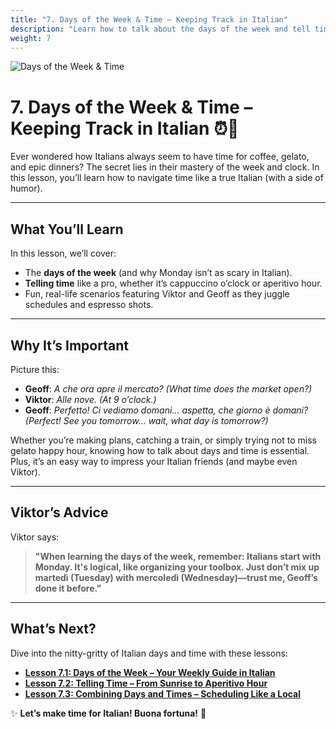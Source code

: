 ```yaml
---
title: "7. Days of the Week & Time – Keeping Track in Italian"
description: "Learn how to talk about the days of the week and tell time in Italian with confidence (and maybe a little flair)."
weight: 7
---
```


![Days of the Week & Time](/images/beginner-level/days-and-time/days-and-time.webp)

# 7. Days of the Week & Time – Keeping Track in Italian ⏰📅  

Ever wondered how Italians always seem to have time for coffee, gelato, and epic dinners? The secret lies in their mastery of the week and clock. In this lesson, you’ll learn how to navigate time like a true Italian (with a side of humor).

---

## What You’ll Learn  

In this lesson, we’ll cover:  
- The **days of the week** (and why Monday isn’t as scary in Italian).  
- **Telling time** like a pro, whether it’s cappuccino o’clock or aperitivo hour.  
- Fun, real-life scenarios featuring Viktor and Geoff as they juggle schedules and espresso shots.  

---

## Why It’s Important  

Picture this:  
- **Geoff**: *A che ora apre il mercato?* *(What time does the market open?)*  
- **Viktor**: *Alle nove.* *(At 9 o’clock.)*  
- **Geoff**: *Perfetto! Ci vediamo domani… aspetta, che giorno è domani?* *(Perfect! See you tomorrow… wait, what day is tomorrow?)*  

Whether you’re making plans, catching a train, or simply trying not to miss gelato happy hour, knowing how to talk about days and time is essential. Plus, it’s an easy way to impress your Italian friends (and maybe even Viktor).

---

## Viktor’s Advice  

Viktor says:  
> **"When learning the days of the week, remember: Italians start with Monday. It's logical, like organizing your toolbox. Just don’t mix up martedì (Tuesday) with mercoledì (Wednesday)—trust me, Geoff’s done it before."**  

---

## What’s Next?  

Dive into the nitty-gritty of Italian days and time with these lessons:  

- [**Lesson 7.1: Days of the Week – Your Weekly Guide in Italian**](./lesson7.1/)  
- [**Lesson 7.2: Telling Time – From Sunrise to Aperitivo Hour**](./lesson7.2/)  
- [**Lesson 7.3: Combining Days and Times – Scheduling Like a Local**](./lesson7.3/)  

✨ **Let’s make time for Italian! Buona fortuna!** 🌟
